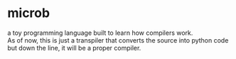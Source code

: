 # microb
a toy programming language built to learn how compilers work.  
As of now, this is just a transpiler that converts the source into python code but down the line, it will be a proper compiler.
